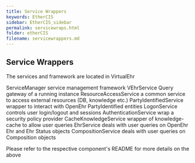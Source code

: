 ```yaml
---
title: Service Wrappers
keywords: EtherCIS
sidebar: EtherCIS_sidebar
permalink: servicewraps.html
folder: etherCIS
filename: servicewrappers.md
---
```


## Service Wrappers

The services and framework are located in VirtualEhr

ServiceManager service management framework
VEhrService Query gateway of a running instance
ResourceAccessService a common service to access external resources (DB, knowledge etc.)
PartyIdentifiedService wrapper to interact with OpenEhr PartyIdentified entities
LogonService controls user login/logout and sessions
AuthenticationService wrap a security policy provider
CacheKnowledgeService wrapper of knowledge-cache to allow user queries
EhrService deals with user queries on OpenEhr Ehr and Ehr Status objects
CompositionService deals with user queries on Composition objects

Please refer to the respective component's README for more details on the above

